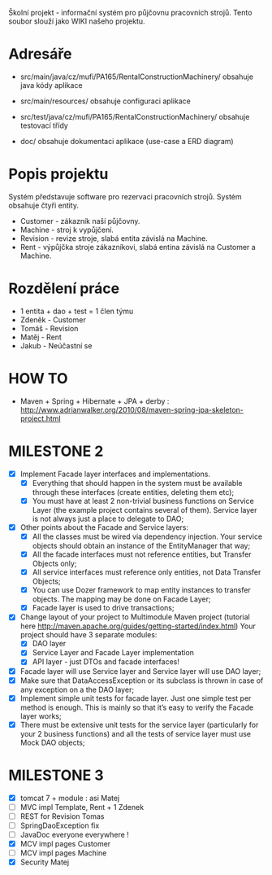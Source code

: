 Školní projekt - informační systém pro půjčovnu pracovních strojů.
Tento soubor slouží jako WIKI našeho projektu.

# Adresáře
 * src/main/java/cz/mufi/PA165/RentalConstructionMachinery/
 obsahuje java kódy aplikace
 
 * src/main/resources/
 obsahuje configuraci aplikace
 
 * src/test/java/cz/mufi/PA165/RentalConstructionMachinery/
 obsahuje testovací třídy
 
 * doc/
 obsahuje dokumentaci aplikace (use-case a ERD diagram)

# Popis projektu
 Systém představuje software pro rezervaci pracovních strojů.
 Systém obsahuje čtyři entity.
 * Customer - zákazník naší půjčovny.
 * Machine - stroj k vypůjčení.
 * Revision - revize stroje, slabá entita závislá na Machine.
 * Rent - výpůjčka stroje zákazníkovi, slabá entina závislá na Customer a Machine.
 
# Rozdělení práce
 * 1 entita + dao + test = 1 člen týmu
 * Zdeněk - Customer 
 * Tomáš  - Revision
 * Matěj  - Rent
 * Jakub  - Neúčastní se
 
# HOW TO
 * Maven + Spring + Hibernate + JPA + derby : http://www.adrianwalker.org/2010/08/maven-spring-jpa-skeleton-project.html
 
# MILESTONE 2

- [x] Implement Facade layer interfaces and implementations.
	- [x] Everything that should happen in the system must be available through these interfaces (create entities, deleting them etc);
	- [x] You must have at least 2 non-trivial business functions on Service Layer (the example project contains several of them). Service layer is not always just a  place to delegate to DAO;
- [x] Other points about the Facade and Service layers:
	- [x] All the classes must be wired via dependency injection. Your service objects should obtain an instance of the EntityManager that way;
	- [x] All the facade interfaces must not reference entities, but Transfer Objects only;
	- [x] All service interfaces must reference only entities, not Data Transfer Objects;
	- [x] You can use Dozer framework to map entity instances to transfer objects. The mapping may be done on Facade Layer;
	- [x] Facade layer is used to drive transactions;
- [x] Change layout of your project to Multimodule Maven project (tutorial here http://maven.apache.org/guides/getting-started/index.html) Your project should have 3 separate modules:
	- [x] DAO layer
	- [x] Service Layer and Facade Layer implementation
	- [x] API layer - just DTOs and facade interfaces!
- [x] Facade layer will use Service layer and Service layer will use DAO layer;
- [x] Make sure that DataAccessException or its subclass is thrown in case of any exception on a the DAO layer;
- [x] Implement simple unit tests for facade layer. Just one simple test per method is enough. This is mainly so that it’s easy to verify the Facade layer works;
- [x] There must be extensive unit tests for the service layer (particularly for your 2 business functions) and all the tests of service layer must use Mock DAO objects;

# MILESTONE 3
- [x] tomcat 7 + module : asi Matej
- [ ] MVC impl Template, Rent + 1 Zdenek
- [ ] REST for Revision Tomas
- [ ] SpringDaoException fix 
- [ ] JavaDoc everyone everywhere !
- [x] MCV impl pages Customer
- [ ] MCV impl pages Machine
- [x] Security Matej 
